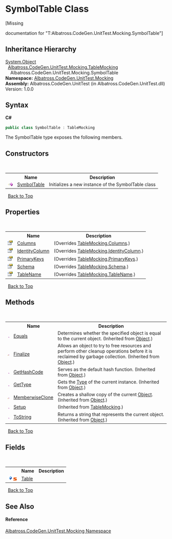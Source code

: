 # SymbolTable Class
 

\[Missing <summary> documentation for "T:Albatross.CodeGen.UnitTest.Mocking.SymbolTable"\]


## Inheritance Hierarchy
<a href="http://msdn2.microsoft.com/en-us/library/e5kfa45b" target="_blank">System.Object</a><br />&nbsp;&nbsp;<a href="4DD77245.md">Albatross.CodeGen.UnitTest.Mocking.TableMocking</a><br />&nbsp;&nbsp;&nbsp;&nbsp;Albatross.CodeGen.UnitTest.Mocking.SymbolTable<br />
**Namespace:**&nbsp;<a href="2F2D61B8.md">Albatross.CodeGen.UnitTest.Mocking</a><br />**Assembly:**&nbsp;Albatross.CodeGen.UnitTest (in Albatross.CodeGen.UnitTest.dll) Version: 1.0.0

## Syntax

**C#**<br />
``` C#
public class SymbolTable : TableMocking
```

The SymbolTable type exposes the following members.


## Constructors
&nbsp;<table><tr><th></th><th>Name</th><th>Description</th></tr><tr><td>![Public method](media/pubmethod.gif "Public method")</td><td><a href="341F218D.md">SymbolTable</a></td><td>
Initializes a new instance of the SymbolTable class</td></tr></table>&nbsp;
<a href="#symboltable-class">Back to Top</a>

## Properties
&nbsp;<table><tr><th></th><th>Name</th><th>Description</th></tr><tr><td>![Public property](media/pubproperty.gif "Public property")</td><td><a href="BA85EC38.md">Columns</a></td><td> (Overrides <a href="44A7FBE6.md">TableMocking.Columns</a>.)</td></tr><tr><td>![Public property](media/pubproperty.gif "Public property")</td><td><a href="F8C41FAC.md">IdentityColumn</a></td><td> (Overrides <a href="9B91CD97.md">TableMocking.IdentityColumn</a>.)</td></tr><tr><td>![Public property](media/pubproperty.gif "Public property")</td><td><a href="2E6458B3.md">PrimaryKeys</a></td><td> (Overrides <a href="F92B34DF.md">TableMocking.PrimaryKeys</a>.)</td></tr><tr><td>![Public property](media/pubproperty.gif "Public property")</td><td><a href="8DC7455D.md">Schema</a></td><td> (Overrides <a href="ED730F96.md">TableMocking.Schema</a>.)</td></tr><tr><td>![Public property](media/pubproperty.gif "Public property")</td><td><a href="58F640FB.md">TableName</a></td><td> (Overrides <a href="9CF923CD.md">TableMocking.TableName</a>.)</td></tr></table>&nbsp;
<a href="#symboltable-class">Back to Top</a>

## Methods
&nbsp;<table><tr><th></th><th>Name</th><th>Description</th></tr><tr><td>![Public method](media/pubmethod.gif "Public method")</td><td><a href="http://msdn2.microsoft.com/en-us/library/bsc2ak47" target="_blank">Equals</a></td><td>
Determines whether the specified object is equal to the current object.
 (Inherited from <a href="http://msdn2.microsoft.com/en-us/library/e5kfa45b" target="_blank">Object</a>.)</td></tr><tr><td>![Protected method](media/protmethod.gif "Protected method")</td><td><a href="http://msdn2.microsoft.com/en-us/library/4k87zsw7" target="_blank">Finalize</a></td><td>
Allows an object to try to free resources and perform other cleanup operations before it is reclaimed by garbage collection.
 (Inherited from <a href="http://msdn2.microsoft.com/en-us/library/e5kfa45b" target="_blank">Object</a>.)</td></tr><tr><td>![Public method](media/pubmethod.gif "Public method")</td><td><a href="http://msdn2.microsoft.com/en-us/library/zdee4b3y" target="_blank">GetHashCode</a></td><td>
Serves as the default hash function.
 (Inherited from <a href="http://msdn2.microsoft.com/en-us/library/e5kfa45b" target="_blank">Object</a>.)</td></tr><tr><td>![Public method](media/pubmethod.gif "Public method")</td><td><a href="http://msdn2.microsoft.com/en-us/library/dfwy45w9" target="_blank">GetType</a></td><td>
Gets the <a href="http://msdn2.microsoft.com/en-us/library/42892f65" target="_blank">Type</a> of the current instance.
 (Inherited from <a href="http://msdn2.microsoft.com/en-us/library/e5kfa45b" target="_blank">Object</a>.)</td></tr><tr><td>![Protected method](media/protmethod.gif "Protected method")</td><td><a href="http://msdn2.microsoft.com/en-us/library/57ctke0a" target="_blank">MemberwiseClone</a></td><td>
Creates a shallow copy of the current <a href="http://msdn2.microsoft.com/en-us/library/e5kfa45b" target="_blank">Object</a>.
 (Inherited from <a href="http://msdn2.microsoft.com/en-us/library/e5kfa45b" target="_blank">Object</a>.)</td></tr><tr><td>![Public method](media/pubmethod.gif "Public method")</td><td><a href="96CEF63.md">Setup</a></td><td> (Inherited from <a href="4DD77245.md">TableMocking</a>.)</td></tr><tr><td>![Public method](media/pubmethod.gif "Public method")</td><td><a href="http://msdn2.microsoft.com/en-us/library/7bxwbwt2" target="_blank">ToString</a></td><td>
Returns a string that represents the current object.
 (Inherited from <a href="http://msdn2.microsoft.com/en-us/library/e5kfa45b" target="_blank">Object</a>.)</td></tr></table>&nbsp;
<a href="#symboltable-class">Back to Top</a>

## Fields
&nbsp;<table><tr><th></th><th>Name</th><th>Description</th></tr><tr><td>![Public field](media/pubfield.gif "Public field")![Static member](media/static.gif "Static member")</td><td><a href="210A423E.md">Table</a></td><td /></tr></table>&nbsp;
<a href="#symboltable-class">Back to Top</a>

## See Also


#### Reference
<a href="2F2D61B8.md">Albatross.CodeGen.UnitTest.Mocking Namespace</a><br />